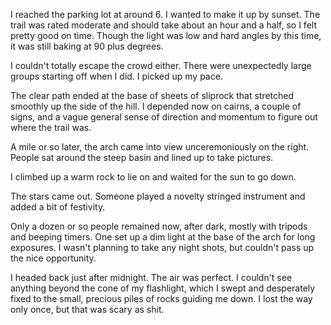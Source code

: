 I reached the parking lot at around 6. I wanted to make it up by sunset. The trail was rated moderate and should take about an hour and a half, so I felt pretty good on time. Though the light was low and hard angles by this time, it was still baking at 90 plus degrees.

I couldn't totally escape the crowd either. There were unexpectedly large groups starting off when I did. I picked up my pace.

The clear path ended at the base of sheets of sliprock that stretched smoothly up the side of the hill. I depended now on cairns, a couple of signs, and a vague general sense of direction and momentum to figure out where the trail was.

A mile or so later, the arch came into view unceremoniously on the right. People sat around the steep basin and lined up to take pictures.

I climbed up a warm rock to lie on and waited for the sun to go down.

The stars came out. Someone played a novelty stringed instrument and added a bit of festivity.

Only a dozen or so people remained now, after dark, mostly with tripods and beeping timers. One set up a dim light at the base of the arch for long exposures. I wasn't planning to take any night shots, but couldn't pass up the nice opportunity.

I headed back just after midnight. The air was perfect. I couldn't see anything beyond the cone of my flashlight, which I swept and desperately fixed to the small, precious piles of rocks guiding me down. I lost the way only once, but that was scary as shit.
